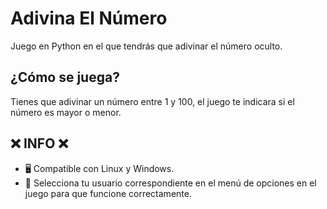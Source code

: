 # Adivina El Número
Juego en Python en el que tendrás que adivinar el número oculto.

## ¿Cómo se juega?
Tienes que adivinar un número entre 1 y 100, el juego te indicara si el número es mayor o menor.

## ❌ INFO ❌
+ 🖥 Compatible con Linux y Windows.
+ 🚫 Selecciona tu usuario correspondiente en el menú de opciones en el juego para que funcione correctamente.
